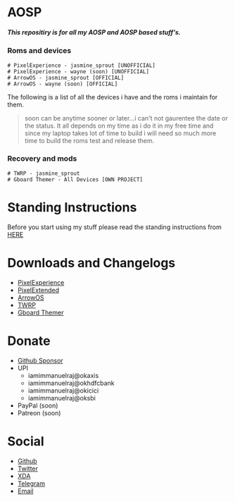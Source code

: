 # AOSP

##### This repositiry is for all my AOSP and AOSP based stuff's.

### Roms and devices

    # PixelExperience - jasmine_sprout [UNOFFICIAL]
    # PixelExperience - wayne (soon) [UNOFFICIAL]
    # ArrowOS - jasmine_sprout [OFFICIAL]
    # ArrowOS - wayne (soon) [OFFICIAL]

The following is a list of all the devices i have and the roms i maintain for them.

> soon can be anytime sooner or later...i can't not gaurentee the date or the status. It all depends on my time as i do it in my free time and since my laptop takes lot of time to build i will need so much more time to build the roms test and release them.

### Recovery and mods

    # TWRP - jasmine_sprout
    # Gboard Themer - All Devices [OWN PROJECT]

# Standing Instructions

Before you start using my stuff please read the standing instructions from [HERE](https://github.com/iamimmanuelraj/AOSP/tree/main/Standing_Instruction.md)

# Downloads and Changelogs

- [PixelExperience](https://github.com/iamimmanuelraj/AOSP/tree/main/ROMS/PixelExperience)
- [PixelExtended](https://github.com/iamimmanuelraj/AOSP/tree/main/ROMS/PixelExtended)
- [ArrowOS](https://github.com/iamimmanuelraj/AOSP/tree/main/ROMS/ArrowOS)
- [TWRP](https://sourceforge.net/projects/immanuelsbuilds/files/TWRP/)
- [Gboard Themer](https://iamimmanuelraj.github.io/Gboardthemer/)

# Donate

- [Github Sponsor](https://github.com/sponsors/iamimmanuelraj/)
- UPI
  - iamimmanuelraj@okaxis
  - iamimmanuelraj@okhdfcbank
  - iamimmanuelraj@okicici
  - iamimmanuelraj@oksbi
- PayPal (soon)
- Patreon (soon)

# Social

- [Github](https://github.com/iamimmanuelraj)
- [Twitter](https://twitter.com/iamimmanuelraj)
- [XDA](https://forum.xda-developers.com/m/immanuel-raj.9376270/)
- [Telegram](https://t.me/iamimmanuelraj)
- [Email](mailto:iamimmanuelraj@gmail.com)
